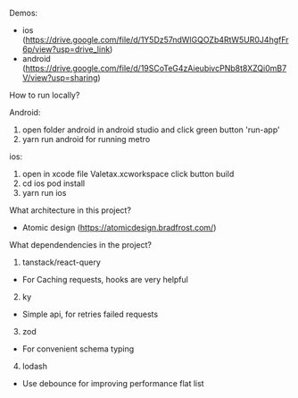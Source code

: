 Demos:
- ios (https://drive.google.com/file/d/1Y5Dz57ndWlGQOZb4RtW5UR0J4hgfFr6p/view?usp=drive_link)
- android (https://drive.google.com/file/d/19SCoTeG4zAieubivcPNb8t8XZQi0mB7V/view?usp=sharing)

How to run locally?

Android:

1. open folder android in android studio and click green button 'run-app'
2. yarn run android for running metro

ios:

1. open in xcode file Valetax.xcworkspace click button build
2. cd ios pod install
3. yarn run ios

What architecture in this project?
- Atomic design (https://atomicdesign.bradfrost.com/)

What dependendencies in the project?

1. tanstack/react-query
- For Caching requests, hooks are very helpful

2. ky
- Simple api, for retries failed requests

3. zod
- For convenient schema typing

4. lodash
- Use debounce for improving performance flat list
